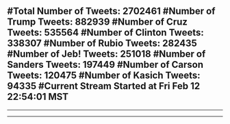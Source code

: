 #Total Number of Tweets: 2702461 
#Number of Trump Tweets: 882939
#Number of Cruz Tweets: 535564
#Number of Clinton Tweets: 338307
#Number of Rubio Tweets: 282435
#Number of Jeb! Tweets: 251018
#Number of Sanders Tweets: 197449
#Number of Carson Tweets: 120475
#Number of Kasich Tweets: 94335
#Current Stream Started at Fri Feb 12 22:54:01 MST
---
---
---
